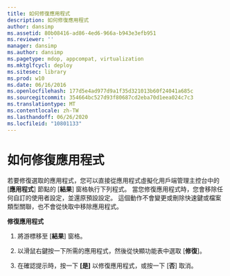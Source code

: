 ```yaml
---
title: 如何修復應用程式
description: 如何修復應用程式
author: dansimp
ms.assetid: 80b08416-ad86-4ed6-966a-b943e3efb951
ms.reviewer: ''
manager: dansimp
ms.author: dansimp
ms.pagetype: mdop, appcompat, virtualization
ms.mktglfcycl: deploy
ms.sitesec: library
ms.prod: w10
ms.date: 06/16/2016
ms.openlocfilehash: 177d5e4ad977d9a1f35d321013b60f24041a685c
ms.sourcegitcommit: 354664bc527d93f80687cd2eba70d1eea024c7c3
ms.translationtype: MT
ms.contentlocale: zh-TW
ms.lasthandoff: 06/26/2020
ms.locfileid: "10801133"
---
```

# 如何修復應用程式


若要修復選取的應用程式，您可以直接從應用程式虛擬化用戶端管理主控台中的 [**應用程式**] 節點的 [**結果**] 窗格執行下列程式。 當您修復應用程式時，您會移除任何自訂的使用者設定，並還原預設設定。 這個動作不會變更或刪除快速鍵或檔案類型關聯，也不會從快取中移除應用程式。

**修復應用程式**

1.  將游標移至 [**結果**] 窗格。

2.  以滑鼠右鍵按一下所需的應用程式，然後從快顯功能表中選取 [**修復**]。

3.  在確認提示時，按一下 **[是]** 以修復應用程式，或按一下 [**否**] 取消。

 

 





